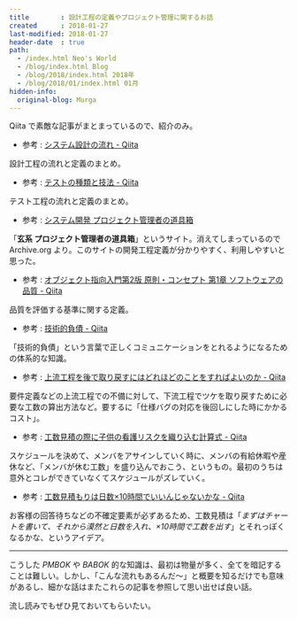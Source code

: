 ```yaml
---
title        : 設計工程の定義やプロジェクト管理に関するお話
created      : 2018-01-27
last-modified: 2018-01-27
header-date  : true
path:
  - /index.html Neo's World
  - /blog/index.html Blog
  - /blog/2018/index.html 2018年
  - /blog/2018/01/index.html 01月
hidden-info:
  original-blog: Murga
---
```


Qiita で素敵な記事がまとまっているので、紹介のみ。

- 参考 : [システム設計の流れ - Qiita](https://qiita.com/mikakane/items/b8045a11dba8d08e5fe4)

設計工程の流れと定義のまとめ。

- 参考 : [テストの種類と技法 - Qiita](https://qiita.com/ktarow/items/8c3d94d6c21a0c86b799)

テスト工程の流れと定義のまとめ。

- 参考 : [システム開発 プロジェクト管理者の道具箱](https://web.archive.org/web/20160718040728/http://www.h6.dion.ne.jp:80/~akn/pm/SystemDevelopment/SystemDevelopment.html)

「**玄系 プロジェクト管理者の道具箱**」というサイト。消えてしまっているので Archive.org より。このサイトの開発工程定義が分かりやすく、利用しやすいと思った。

- 参考 : [オブジェクト指向入門第2版 原則・コンセプト 第1章 ソフトウェアの品質 - Qiita](https://qiita.com/kasei-san/items/a597f8d385dbdaf4f0c5)

品質を評価する基準に関する定義。

- 参考 : [技術的負債 - Qiita](https://qiita.com/erukiti/items/9cc7850250268582dde7)

「技術的負債」という言葉で正しくコミュニケーションをとれるようになるための体系的な知識。

- 参考 : [上流工程を後で取り戻すにはどれほどのことをすればよいのか - Qiita](https://qiita.com/n_slender/items/d5019517c8204371bbfb)

要件定義などの上流工程での不備に対して、下流工程でツケを取り戻すために必要な工数の算出方法など。要するに「仕様バグの対応を後回しにした時にかかるコスト」。

- 参考 : [工数見積の際に子供の看護リスクを織り込む計算式 - Qiita](https://qiita.com/jcinit/items/f504734de17a46db1847)

スケジュールを決めて、メンバをアサインしていく時に、メンバの有給休暇や産休など、「メンバが休む工数」を盛り込んでおこう、というもの。最初のうちは意外とコレができていなくてスケジュールがズレていく。

- 参考 : [工数見積もりは日数×10時間でいいんじゃないかな - Qiita](https://qiita.com/tukiyo3/items/b6ded389033611a4edc2)

お客様の回答待ちなどの不確定要素が必ずあるため、工数見積は「*まずはチャートを書いて、それから漠然と日数を入れ、×10時間で工数を出す*」とそれっぽくなるかな、というアイデア。

---

こうした *PMBOK* や *BABOK* 的な知識は、最初は物量が多く、全てを暗記することは難しい。しかし、「こんな流れもあるんだ〜」と概要を知るだけでも意味があるし、細かな話はまたこれらの記事を参照して思い出せば良い話。

流し読みでもぜひ見ておいてもらいたい。
